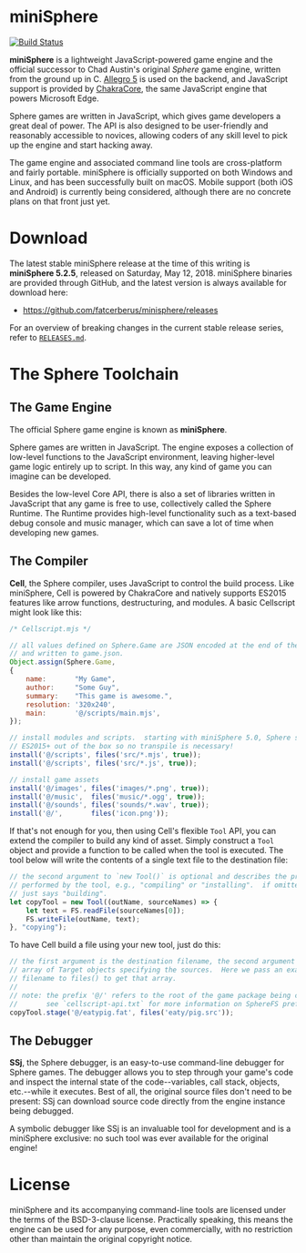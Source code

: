 miniSphere
==========

[![Build Status](https://travis-ci.org/fatcerberus/minisphere.svg?branch=master)](https://travis-ci.org/fatcerberus/minisphere)

**miniSphere** is a lightweight JavaScript-powered game engine and the official
successor to Chad Austin's original *Sphere* game engine, written from the
ground up in C.  [Allegro 5](http://liballeg.org) is used on the backend, and
JavaScript support is provided by [ChakraCore](https://github.com/Microsoft/ChakraCore),
the same JavaScript engine that powers Microsoft Edge.

Sphere games are written in JavaScript, which gives game developers a great
deal of power.  The API is also designed to be user-friendly and reasonably
accessible to novices, allowing coders of any skill level to pick up the engine
and start hacking away.

The game engine and associated command line tools are cross-platform and fairly
portable.  miniSphere is officially supported on both Windows and Linux, and
has been successfully built on macOS.  Mobile support (both iOS and Android) is
currently being considered, although there are no concrete plans on that front
just yet.


Download
========

The latest stable miniSphere release at the time of this writing is
**miniSphere 5.2.5**, released on Saturday, May 12, 2018.  miniSphere
binaries are provided through GitHub, and the latest version is always
available for download here:

* <https://github.com/fatcerberus/minisphere/releases>

For an overview of breaking changes in the current stable release series, refer
to [`RELEASES.md`](RELEASES.md).


The Sphere Toolchain
====================

The Game Engine
---------------

The official Sphere game engine is known as **miniSphere**.

Sphere games are written in JavaScript.  The engine exposes a collection of
low-level functions to the JavaScript environment, leaving higher-level game
logic entirely up to script.  In this way, any kind of game you can imagine can
be developed.

Besides the low-level Core API, there is also a set of libraries written in
JavaScript that any game is free to use, collectively called the
Sphere Runtime.  The Runtime provides high-level functionality such as a
text-based debug console and music manager, which can save a lot of time when
developing new games.


The Compiler
------------

**Cell**, the Sphere compiler, uses JavaScript to control the build process.
Like miniSphere, Cell is powered by ChakraCore and natively supports ES2015
features like arrow functions, destructuring, and modules.  A basic Cellscript
might look like this:

```js
/* Cellscript.mjs */

// all values defined on Sphere.Game are JSON encoded at the end of the build
// and written to game.json.
Object.assign(Sphere.Game,
{
    name:       "My Game",
    author:     "Some Guy",
    summary:    "This game is awesome.",
    resolution: '320x240',
    main:       '@/scripts/main.mjs',
});

// install modules and scripts.  starting with miniSphere 5.0, Sphere supports
// ES2015+ out of the box so no transpile is necessary!
install('@/scripts', files('src/*.mjs', true));
install('@/scripts', files('src/*.js', true));

// install game assets
install('@/images', files('images/*.png', true));
install('@/music',  files('music/*.ogg', true));
install('@/sounds', files('sounds/*.wav', true));
install('@/',       files('icon.png'));
```

If that's not enough for you, then using Cell's flexible `Tool` API, you can
extend the compiler to build any kind of asset.  Simply construct a `Tool`
object and provide a function to be called when the tool is executed.  The tool
below will write the contents of a single text file to the destination file:

```js
// the second argument to `new Tool()` is optional and describes the process
// performed by the tool, e.g., "compiling" or "installing".  if omitted, Cell
// just says "building".
let copyTool = new Tool((outName, sourceNames) => {
    let text = FS.readFile(sourceNames[0]);
    FS.writeFile(outName, text);
}, "copying");
```

To have Cell build a file using your new tool, just do this:

```js
// the first argument is the destination filename, the second argument is an
// array of Target objects specifying the sources.  Here we pass an exact
// filename to files() to get that array.
//
// note: the prefix '@/' refers to the root of the game package being compiled.
//       see `cellscript-api.txt` for more information on SphereFS prefixes.
copyTool.stage('@/eatypig.fat', files('eaty/pig.src'));
```


The Debugger
------------

**SSj**, the Sphere debugger, is an easy-to-use command-line debugger for
Sphere games.  The debugger allows you to step through your game's code and
inspect the internal state of the code--variables, call stack, objects,
etc.--while it executes.  Best of all, the original source files don't need to
be present: SSj can download source code directly from the engine instance
being debugged.

A symbolic debugger like SSj is an invaluable tool for development and is a
miniSphere exclusive: no such tool was ever available for the original engine!


License
=======

miniSphere and its accompanying command-line tools are licensed under the terms
of the BSD-3-clause license.  Practically speaking, this means the engine can
be used for any purpose, even commercially, with no restriction other than
maintain the original copyright notice.
